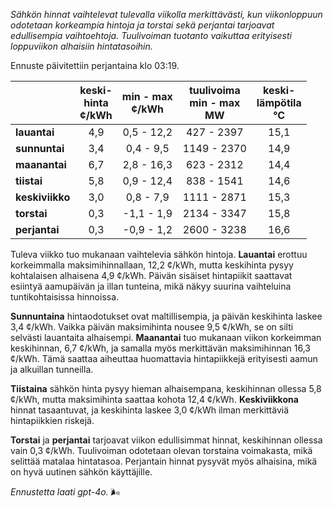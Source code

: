 *Sähkön hinnat vaihtelevat tulevalla viikolla merkittävästi, kun viikonloppuun odotetaan korkeampia hintoja ja torstai sekä perjantai tarjoavat edullisempia vaihtoehtoja. Tuulivoiman tuotanto vaikuttaa erityisesti loppuviikon alhaisiin hintatasoihin.*

Ennuste päivitettiin perjantaina klo 03:19.

|             | keski-<br>hinta<br>¢/kWh | min - max<br>¢/kWh | tuulivoima<br>min - max<br>MW | keski-<br>lämpötila<br>°C |
|:------------|:----------------:|:----------------:|:-------------:|:-------------:|
| **lauantai**  |        4,9       |      0,5 - 12,2      |    427 - 2397   |      15,1     |
| **sunnuntai** |        3,4       |      0,4 - 9,5       |   1149 - 2370   |      14,9     |
| **maanantai** |        6,7       |      2,8 - 16,3      |    623 - 2312   |      14,4     |
| **tiistai**   |        5,8       |      0,9 - 12,4      |    838 - 1541   |      14,6     |
| **keskiviikko**|       3,0       |      0,8 - 7,9       |   1111 - 2871   |      15,3     |
| **torstai**   |        0,3       |     -1,1 - 1,9       |   2134 - 3347   |      15,8     |
| **perjantai** |        0,3       |     -0,9 - 1,2       |   2600 - 3238   |      16,6     |

Tuleva viikko tuo mukanaan vaihtelevia sähkön hintoja. **Lauantai** erottuu korkeimmalla maksimihinnallaan, 12,2 ¢/kWh, mutta keskihinta pysyy kohtalaisen alhaisena 4,9 ¢/kWh. Päivän sisäiset hintapiikit saattavat esiintyä aamupäivän ja illan tunteina, mikä näkyy suurina vaihteluina tuntikohtaisissa hinnoissa.

**Sunnuntaina** hintaodotukset ovat maltillisempia, ja päivän keskihinta laskee 3,4 ¢/kWh. Vaikka päivän maksimihinta nousee 9,5 ¢/kWh, se on silti selvästi lauantaita alhaisempi. **Maanantai** tuo mukanaan viikon korkeimman keskihinnan, 6,7 ¢/kWh, ja samalla myös merkittävän maksimihinnan 16,3 ¢/kWh. Tämä saattaa aiheuttaa huomattavia hintapiikkejä erityisesti aamun ja alkuillan tunneilla.

**Tiistaina** sähkön hinta pysyy hieman alhaisempana, keskihinnan ollessa 5,8 ¢/kWh, mutta maksimihinta saattaa kohota 12,4 ¢/kWh. **Keskiviikkona** hinnat tasaantuvat, ja keskihinta laskee 3,0 ¢/kWh ilman merkittäviä hintapiikkien riskejä.

**Torstai** ja **perjantai** tarjoavat viikon edullisimmat hinnat, keskihinnan ollessa vain 0,3 ¢/kWh. Tuulivoiman odotetaan olevan torstaina voimakasta, mikä selittää matalaa hintatasoa. Perjantain hinnat pysyvät myös alhaisina, mikä on hyvä uutinen sähkön käyttäjille.

*Ennustetta laati gpt-4o.* 🌬️
